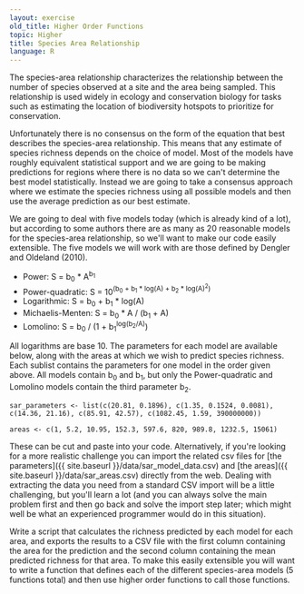 ```yaml
---
layout: exercise
old_title: Higher Order Functions
topic: Higher
title: Species Area Relationship
language: R
---
```


The species-area relationship characterizes the relationship between the number 
of species observed at a site and the area being sampled. This relationship is 
used widely in ecology and conservation biology for tasks such as estimating the 
location of biodiversity hotspots to prioritize for conservation.

Unfortunately there is no consensus on the form of the equation that best 
describes the species-area relationship. This means that any estimate of species 
richness depends on the choice of model. Most of the models have roughly 
equivalent statistical support and we are going to be making predictions for 
regions where there is no data so we can't determine the best model 
statistically. Instead we are going to take a consensus approach where we 
estimate the species richness using all possible models and then use the average 
prediction as our best estimate.

We are going to deal with five models today (which is already kind of a lot), but according to some authors there are as many as 20 reasonable models for the 
species-area relationship, so we'll want to make our code easily extensible. The 
five models we will work with are those defined by Dengler and Oldeland (2010).

- Power: S = b<sub>0</sub> * A<sup>b<sub>1</sub></sup>
- Power-quadratic: S = 10<sup>(b<sub>0</sub> + b<sub>1</sub> * log(A) + b<sub>2</sub> * log(A)<sup>2</sup>)</sup>
- Logarithmic: S = b<sub>0</sub> + b<sub>1</sub> * log(A)
- Michaelis-Menten: S = b<sub>0</sub> * A / (b<sub>1</sub> + A)
- Lomolino: S = b<sub>0</sub> / (1 + b<sub>1</sub><sup>log(b<sub>2</sub>/A)</sup>)

All logarithms are base 10. The parameters for each model are available below, 
along with the areas at which we wish to predict species richness. Each sublist 
contains the parameters for one model in the order given above. All models 
contain b<sub>0</sub> and b<sub>1</sub>, but only the Power-quadratic and Lomolino models contain the 
third parameter b<sub>2</sub>.

```
sar_parameters <- list(c(20.81, 0.1896), c(1.35, 0.1524, 0.0081),
c(14.36, 21.16), c(85.91, 42.57), c(1082.45, 1.59, 390000000))

areas <- c(1, 5.2, 10.95, 152.3, 597.6, 820, 989.8, 1232.5, 15061)
```

These can be cut and paste into your code. Alternatively, if you're looking for
a more realistic challenge you can import the related csv files for
[the parameters]({{ site.baseurl }}/data/sar_model_data.csv) and [the areas]({{ site.baseurl }}/data/sar_areas.csv) directly from the web. 
Dealing with extracting the data you need from a standard CSV import will be a 
little challenging, but you'll learn a lot (and you can always solve the main 
problem first and then go back and solve the import step later; which might well 
be what an experienced programmer would do in this situation).

Write a script that calculates the richness predicted by each model for each
area, and exports the results to a CSV file with the first column containing 
the area for the prediction and the second column containing the mean predicted
richness for that area. To make this easily extensible you will want to write a
function that defines each of the different species-area models (5 functions
total) and then use higher order functions to call those functions.

